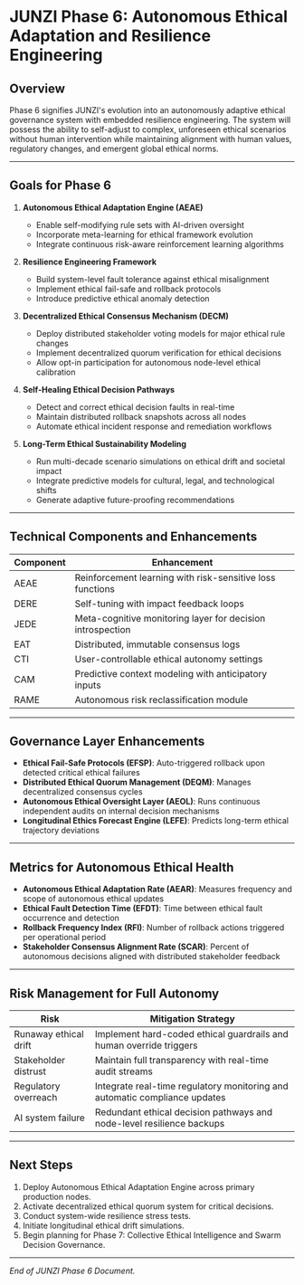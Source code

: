 # JUNZI Phase 6: Autonomous Ethical Adaptation and Resilience Engineering

## Overview
Phase 6 signifies JUNZI's evolution into an autonomously adaptive ethical governance system with embedded resilience engineering. The system will possess the ability to self-adjust to complex, unforeseen ethical scenarios without human intervention while maintaining alignment with human values, regulatory changes, and emergent global ethical norms.

---

## Goals for Phase 6

1. **Autonomous Ethical Adaptation Engine (AEAE)**
   - Enable self-modifying rule sets with AI-driven oversight
   - Incorporate meta-learning for ethical framework evolution
   - Integrate continuous risk-aware reinforcement learning algorithms

2. **Resilience Engineering Framework**
   - Build system-level fault tolerance against ethical misalignment
   - Implement ethical fail-safe and rollback protocols
   - Introduce predictive ethical anomaly detection

3. **Decentralized Ethical Consensus Mechanism (DECM)**
   - Deploy distributed stakeholder voting models for major ethical rule changes
   - Implement decentralized quorum verification for ethical decisions
   - Allow opt-in participation for autonomous node-level ethical calibration

4. **Self-Healing Ethical Decision Pathways**
   - Detect and correct ethical decision faults in real-time
   - Maintain distributed rollback snapshots across all nodes
   - Automate ethical incident response and remediation workflows

5. **Long-Term Ethical Sustainability Modeling**
   - Run multi-decade scenario simulations on ethical drift and societal impact
   - Integrate predictive models for cultural, legal, and technological shifts
   - Generate adaptive future-proofing recommendations

---

## Technical Components and Enhancements

| Component | Enhancement |
|----|----|
| AEAE | Reinforcement learning with risk-sensitive loss functions |
| DERE | Self-tuning with impact feedback loops |
| JEDE | Meta-cognitive monitoring layer for decision introspection |
| EAT | Distributed, immutable consensus logs |
| CTI | User-controllable ethical autonomy settings |
| CAM | Predictive context modeling with anticipatory inputs |
| RAME | Autonomous risk reclassification module |

---

## Governance Layer Enhancements
- **Ethical Fail-Safe Protocols (EFSP)**: Auto-triggered rollback upon detected critical ethical failures
- **Distributed Ethical Quorum Management (DEQM)**: Manages decentralized consensus cycles
- **Autonomous Ethical Oversight Layer (AEOL)**: Runs continuous independent audits on internal decision mechanisms
- **Longitudinal Ethics Forecast Engine (LEFE)**: Predicts long-term ethical trajectory deviations

---

## Metrics for Autonomous Ethical Health
- **Autonomous Ethical Adaptation Rate (AEAR)**: Measures frequency and scope of autonomous ethical updates
- **Ethical Fault Detection Time (EFDT)**: Time between ethical fault occurrence and detection
- **Rollback Frequency Index (RFI)**: Number of rollback actions triggered per operational period
- **Stakeholder Consensus Alignment Rate (SCAR)**: Percent of autonomous decisions aligned with distributed stakeholder feedback

---

## Risk Management for Full Autonomy

| Risk | Mitigation Strategy |
|----|----|
| Runaway ethical drift | Implement hard-coded ethical guardrails and human override triggers |
| Stakeholder distrust | Maintain full transparency with real-time audit streams |
| Regulatory overreach | Integrate real-time regulatory monitoring and automatic compliance updates |
| AI system failure | Redundant ethical decision pathways and node-level resilience backups |

---

## Next Steps
1. Deploy Autonomous Ethical Adaptation Engine across primary production nodes.
2. Activate decentralized ethical quorum system for critical decisions.
3. Conduct system-wide resilience stress tests.
4. Initiate longitudinal ethical drift simulations.
5. Begin planning for Phase 7: Collective Ethical Intelligence and Swarm Decision Governance.

---

_End of JUNZI Phase 6 Document._

